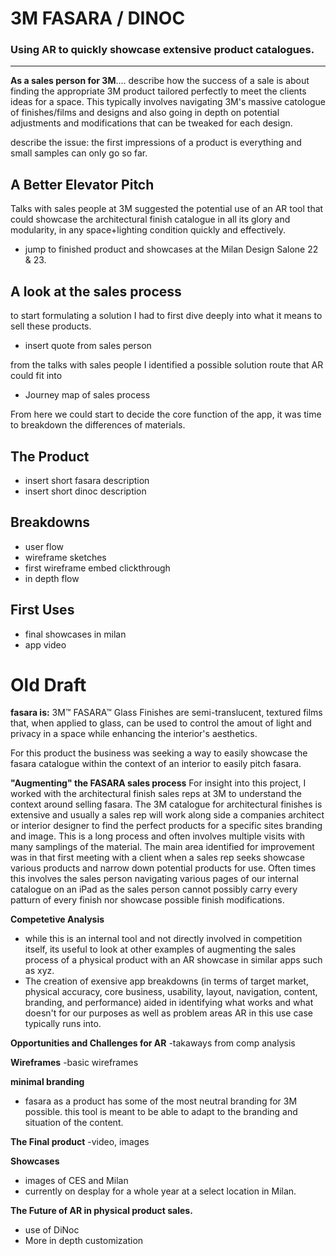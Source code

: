 # 3M FASARA / DINOC #
### Using AR to quickly showcase extensive product catalogues. ###

---


**As a sales person for 3M**.... describe how the success of a sale is about finding the appropriate 3M product tailored perfectly to meet the clients ideas for a space. This typically involves navigating 3M's massive catologue of finishes/films and designs and also going in depth on potential adjustments and modifications that can be tweaked for each design. 

describe the issue: the first impressions of a product is everything and small samples can only go so far.

## **A Better Elevator Pitch** ##
Talks with sales people at 3M suggested the potential use of an AR tool that could showcase the architectural finish catalogue in all its glory and modularity, in any space+lighting condition quickly and effectively. 

- jump to finished product and showcases at the Milan Design Salone 22 & 23.

## **A look at the sales process** ##
to start formulating a solution I had to first dive deeply into what it means to sell these products. 

- insert quote from sales person 

from the talks with sales people I identified a possible solution route that AR could fit into

- Journey map of sales process

From here we could start to decide the core function of the app, it was time to breakdown the differences of materials. 

## **The Product** ##

- insert short fasara description
- insert short dinoc description

## **Breakdowns** ##

- user flow
- wireframe sketches
- first wireframe embed clickthrough
- in depth flow

## **First Uses** ##

- final showcases in milan
- app video




# Old Draft #
**fasara is:**
3M™ FASARA™ Glass Finishes are semi-translucent, textured films that, when applied to glass, can be used to control the amout of light and privacy in a space while enhancing the interior's aesthetics.

For this product the business was seeking a way to easily showcase the fasara catalogue within the context of an interior to easily pitch fasara.

**"Augmenting" the FASARA sales process**
For insight into this project, I worked with the architectural finish sales reps at 3M to understand the context around selling fasara.
The 3M catalogue for architectural finishes is extensive and usually a sales rep will work along side a companies architect or interior designer to find the perfect products for a specific sites branding and image. This is a long process and often involves multiple visits with many samplings of the material. The main area identified for improvement was in that first meeting with a client when a sales rep seeks showcase various products and narrow down potential products for use. Often times this involves the sales person navigating various pages of our internal catalogue on an iPad as the sales person cannot possibly carry every patturn of every finish nor showcase possible finish modifications. 

**Competetive Analysis**
- while this is an internal tool and not directly involved in competition itself, its useful to look at other examples of augmenting the sales process of a physical product with an AR showcase in similar apps such as xyz.
- The creation of exensive app breakdowns (in terms of target market, physical accuracy, core business, usability, layout, navigation, content, branding, and performance) aided in identifying what works and what doesn't for our purposes as well as problem areas AR in this use case typically runs into. 

**Opportunities and Challenges for AR**
-takaways from comp analysis

**Wireframes**
-basic wireframes

**minimal branding**
- fasara as a product has some of the most neutral branding for 3M possible. this tool is meant to be able to adapt to the branding and situation of the content. 

**The Final product**
-video, images

**Showcases**
- images of CES and Milan
- currently on desplay for a whole year at a select location in Milan.

**The Future of AR in physical product sales.** 
- use of DiNoc
- More in depth customization 
